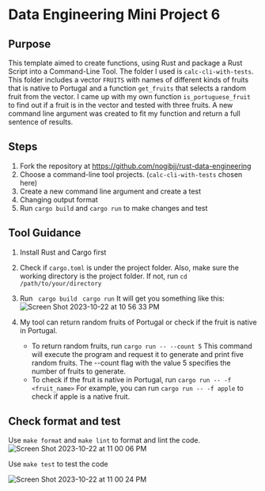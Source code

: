 # Data Engineering Mini Project 6
## Purpose
This template aimed to create functions, using Rust and package a Rust Script into a Command-Line Tool. The folder I used is `calc-cli-with-tests`. This folder includes a vector `FRUITS` with names of different kinds of fruits that is native to Portugal and a function `get_fruits` that selects a random fruit from the vector. I came up with my own function `is_portuguese_fruit` to find out if a fruit is in the vector and tested with three fruits. A new command line argument was created to fit my function and return a full sentence of results. 

## Steps 
1. Fork the repository at https://github.com/nogibjj/rust-data-engineering
2. Choose a command-line tool projects. (`calc-cli-with-tests` chosen here)
3. Create a new command line argument and create a test
4. Changing output format
5. Run `cargo build` and `cargo run` to make changes and test

## Tool Guidance
1. Install Rust and Cargo first
2. Check if `cargo.toml` is under the project folder. Also, make sure the working directory is the project folder. If not, run
```cd /path/to/your/directory```
3. Run
``` cargo build```
``` cargo run```
It will get you something like this: 
![Screen Shot 2023-10-22 at 10 56 33 PM](https://github.com/nogibjj/KatherineT.DE.Mini-Project-7/assets/143833511/83c1b571-117c-4f3d-a022-930ec4f34e02)


5. My tool can return random fruits of Portugal or check if the fruit is native in Portugal.
   - To return random fruits, run
```cargo run -- --count 5```
This command will execute the program and request it to generate and print five random fruits. The --count flag with the value 5 specifies the number of fruits to generate.
   - To check if the fruit is native in Portugal, run
```cargo run -- -f <fruit_name>```
For example, you can run
```cargo run -- -f apple```
to check if apple is a native fruit. 

## Check format and test
Use `make format` and `make lint` to format and lint the code.
![Screen Shot 2023-10-22 at 11 00 06 PM](https://github.com/nogibjj/KatherineT.DE.Mini-Project-7/assets/143833511/4e4fa923-274d-4c97-8797-232137028465)

Use `make test` to test the code

![Screen Shot 2023-10-22 at 11 00 24 PM](https://github.com/nogibjj/KatherineT.DE.Mini-Project-7/assets/143833511/61d9684f-ba7a-4dd4-afc9-cf7e9ae735d1)
